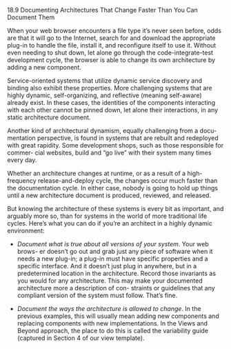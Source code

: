 18.9 Documenting Architectures That Change Faster Than You Can Document Them

When your web browser encounters a file type it’s never seen before, odds are
that it will go to the Internet, search for and download the appropriate plug-in to
handle the file, install it, and reconfigure itself to use it. Without even needing to shut down, let alone go through the code-integrate-test development cycle, the
browser is able to change its own architecture by adding a new component.

Service-oriented systems that utilize dynamic service discovery and binding
also exhibit these properties. More challenging systems that are highly dynamic,
self-organizing, and reflective (meaning self-aware) already exist. In these cases,
the identities of the components interacting with each other cannot be pinned
down, let alone their interactions, in any static architecture document.

Another kind of architectural dynamism, equally challenging from a docu-
mentation perspective, is found in systems that are rebuilt and redeployed with
great rapidity. Some development shops, such as those responsible for commer-
cial websites, build and “go live” with their system many times every day.

Whether an architecture changes at runtime, or as a result of a high-frequency
release-and-deploy cycle, the changes occur much faster than the documentation
cycle. In either case, nobody is going to hold up things until a new architecture
document is produced, reviewed, and released.

But knowing the architecture of these systems is every bit as important, and
arguably more so, than for systems in the world of more traditional life cycles.
Here’s what you can do if you’re an architect in a highly dynamic environment:

* _Document what is true about all versions of your system_. Your web brows-
er doesn’t go out and grab just any piece of software when it needs a new
plug-in; a plug-in must have specific properties and a specific interface.
And it doesn’t just plug in anywhere, but in a predetermined location in
the architecture. Record those invariants as you would for any architecture.
This may make your documented architecture more a description of con-
straints or guidelines that any compliant version of the system must follow.
That’s fine.

* _Document the ways the architecture is allowed to change_. In the previous
examples, this will usually mean adding new components and replacing
components with new implementations. In the Views and Beyond approach,
the place to do this is called the variability guide (captured in Section 4 of
our view template).
